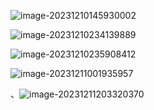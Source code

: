 ![image-20231210145930002](C:\Users\xwh1544123230\AppData\Roaming\Typora\typora-user-images\image-20231210145930002.png)

![image-20231210234139889](C:\Users\xwh1544123230\AppData\Roaming\Typora\typora-user-images\image-20231210234139889.png)

![image-20231210235908412](C:\Users\xwh1544123230\AppData\Roaming\Typora\typora-user-images\image-20231210235908412.png)

![image-20231211001935957](C:\Users\xwh1544123230\AppData\Roaming\Typora\typora-user-images\image-20231211001935957.png)

、![image-20231211203320370](C:\Users\xwh1544123230\AppData\Roaming\Typora\typora-user-images\image-20231211203320370.png)

